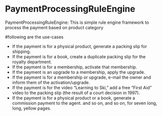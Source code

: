 # PaymentProcessingRuleEngine
PaymentProcessingRuleEngine: This is simple rule engine framework to process the payment based on product category

#following are the use-cases
- If the payment is for a physical product, generate a packing slip for shipping.
- If the payment is for a book, create a duplicate packing slip for the royalty department.
- If the payment is for a membership, activate that membership.
- If the payment is an upgrade to a membership, apply the upgrade.
- If the payment is for a membership or upgrade, e-mail the owner and inform them of the activation/upgrade.
- If the payment is for the video “Learning to Ski,” add a free “First Aid” video to the packing slip (the result of a court decision in 1997).
- If the payment is for a physical product or a book, generate a commission payment to the agent.
and so on, and so on, for seven long, long, yellow pages.
